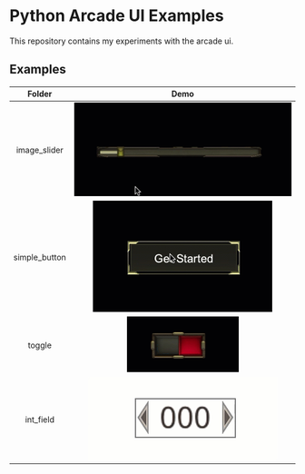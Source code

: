 # Python Arcade UI Examples

This repository contains my experiments with the arcade ui.

## Examples

|    Folder     |               Demo               |
|:-------------:|:--------------------------------:|
| image_slider  | ![](image_slider/Recording.gif)  |
| simple_button | ![](simple_button/Recording.gif) |
|    toggle     |    ![](toggle/Recording.gif)     |
|   int_field   |   ![](int_field/Recording.gif)   |

